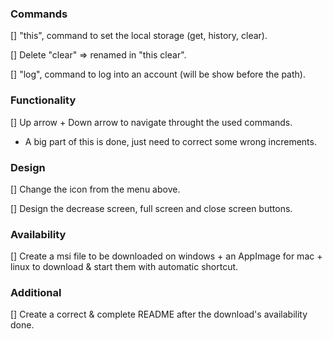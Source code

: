 ### Commands

[] "this", command to set the local storage (get, history, clear).

[] Delete "clear" => renamed in "this clear".

[] "log", command to log into an account (will be show before the path).

### Functionality
[] Up arrow + Down arrow to navigate throught the used commands.
- A big part of this is done, just need to correct some wrong increments.

### Design

[] Change the icon from the menu above.

[] Design the decrease screen, full screen and close screen buttons.

### Availability

[] Create a msi file to be downloaded on windows + an AppImage for mac + linux to download & start them with automatic shortcut.

### Additional

[] Create a correct & complete README after the download's availability done.

